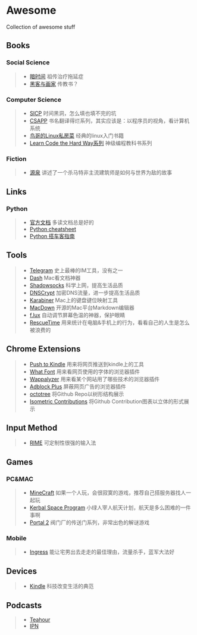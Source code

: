 # Awesome
Collection of awesome stuff

## Books
### Social Science
> * [暗时间](http://book.douban.com/subject/6709809/) 祖传治疗拖延症
> * [黑客与画家](http://book.douban.com/subject/6021440/) 传教书？  

### Computer Science
> * [SICP](http://mitpress.mit.edu/sicp/) 时间黑洞，怎么填也填不完的坑  
> * [CSAPP](http://book.douban.com/subject/5333562/) 书名翻译得烂系列，其实应该是：以程序员的视角，看计算机系统  
> * [鸟哥的Linux私房菜](http://vbird.dic.ksu.edu.tw/) 经典的linux入门书籍  
> * [Learn Code the Hard Way系列](http://learncodethehardway.org/)  神级编程教科书系列  

### Fiction
> * [源泉](http://book.douban.com/subject/1431870/) 讲述了一个杀马特非主流建筑师是如何与世界为敌的故事

## Links
### Python
> * [官方文档](https://docs.python.org/) 多读文档总是好的  
> * [Python cheatsheet](https://www.pythonsheets.com/)
> * [Python 搭车客指南](http://docs.python-guide.org/en/latest/)
## Tools
> * [Telegram](https://www.telegram.org/) 史上最棒的IM工具，没有之一  
> * [Dash](https://itunes.apple.com/us/app/dash-docs-snippets/id458034879?mt=12) Mac看文档神器  
> * [Shadowsocks](https://github.com/shadowsocks/shadowsocks) 科学上网，提高生活品质  
> * [DNSCrypt](https://github.com/alterstep/dnscrypt-osxclient) 加密DNS流量，进一步提高生活品质  
> * [Karabiner](https://github.com/tekezo/Karabiner) Mac上的键盘键位映射工具  
> * [MacDown](https://github.com/uranusjr/macdown) 开源的Mac平台Markdown编辑器  
> * [f.lux](https://justgetflux.com/) 自动调节屏幕色温的神器，保护眼睛  
> * [RescueTime](https://www.rescuetime.com/dashboard) 用来统计在电脑&手机上的行为，看看自己的人生是怎么被浪费的

## Chrome Extensions
> * [Push to Kindle](http://fivefilters.org/kindle-it/) 用来将网页推送到kindle上的工具  
> * [What Font](http://chengyinliu.com/whatfont.html) 用来看网页使用的字体的浏览器插件   
> * [Wappalyzer](https://wappalyzer.com/) 用来看某个网站用了哪些技术的浏览器插件  
> * [Adblock Plus](https://adblockplus.org/) 屏蔽网页广告的浏览器插件  
> * [octotree](https://github.com/buunguyen/octotree) 将Github Repo以树形结构展示  
> * [Isometric Contributions](https://chrome.google.com/webstore/detail/isometric-contributions/mjoedlfflcchnleknnceiplgaeoegien/) 将Github Contribution图表以立体的形式展示 

## Input Method
> * [RIME](http://rime.im/) 可定制性很强的输入法

## Games
### PC&MAC
> * [MineCraft](https://minecraft.net/) 如果一个人玩，会很寂寞的游戏，推荐自己搭服务器找人一起玩  
> * [Kerbal Space Program](http://store.steampowered.com/app/220200) 小绿人宰人航天计划，航天是多么困难的一件事啊  
> * [Portal 2](http://store.steampowered.com/app/620/) 阀门厂的传送门系列，非常出色的解谜游戏    

### Mobile
> * [Ingress](https://www.ingress.com/) 能让宅男出去走走的最佳理由，流量杀手，蓝军大法好  

## Devices
> * [Kindle](http://www.amazon.cn/Kindle%E5%95%86%E5%BA%97/b/ref=topnav_storetab_kinc?ie=UTF8&node=116087071) 科技改变生活的典范  

## Podcasts
> * [Teahour](http://teahour.fm/)   
> * [IPN](http://ipn.li/)   
